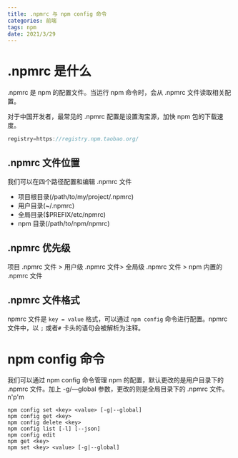 ```yaml
---
title: .npmrc 与 npm config 命令
categories: 前端
tags: npm
date: 2021/3/29
---
```


# .npmrc 是什么

.npmrc 是 npm 的配置文件。当运行 npm 命令时，会从 .npmrc 文件读取相关配置。

对于中国开发者，最常见的 .npmrc 配置是设置淘宝源，加快 npm 包的下载速度。

```jsx
registry=https://registry.npm.taobao.org/
```

<!-- more -->

## .npmrc 文件位置

我们可以在四个路径配置和编辑 .npmrc 文件

- 项目根目录(/path/to/my/project/.npmrc)
- 用户目录(~/.npmrc)
- 全局目录($PREFIX/etc/npmrc)
- npm 目录(/path/to/npm/npmrc)

## .npmrc 优先级

项目 .npmrc 文件 > 用户级 .npmrc 文件> 全局级 .npmrc 文件 > npm 内置的 .npmrc 文件

## .npmrc 文件格式

npmrc 文件是 `key = value` 格式，可以通过 `npm config` 命令进行配置。npmrc 文件中，以 `;` 或者`#` 卡头的语句会被解析为注释。

# npm config 命令

我们可以通过 npm config 命令管理 npm 的配置，默认更改的是用户目录下的 .npmrc 文件。加上 -g/—global 参数，更改的则是全局目录下的 .npmrc 文件。n'p'm

```
npm config set <key> <value> [-g|--global]
npm config get <key>
npm config delete <key>
npm config list [-l] [--json]
npm config edit
npm get <key>
npm set <key> <value> [-g|--global]
```
